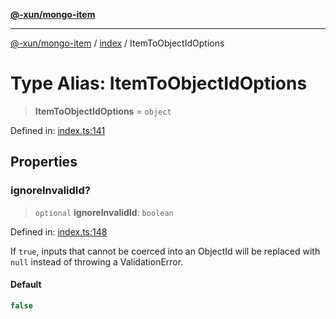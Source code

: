 [**@-xun/mongo-item**](../../README.md)

***

[@-xun/mongo-item](../../README.md) / [index](../README.md) / ItemToObjectIdOptions

# Type Alias: ItemToObjectIdOptions

> **ItemToObjectIdOptions** = `object`

Defined in: [index.ts:141](https://github.com/Xunnamius/mongo-utils/blob/f4f436a17e3a4dfdb6460c5eeb717c55d6f392c1/packages/mongo-item/src/index.ts#L141)

## Properties

### ignoreInvalidId?

> `optional` **ignoreInvalidId**: `boolean`

Defined in: [index.ts:148](https://github.com/Xunnamius/mongo-utils/blob/f4f436a17e3a4dfdb6460c5eeb717c55d6f392c1/packages/mongo-item/src/index.ts#L148)

If `true`, inputs that cannot be coerced into an ObjectId will be
replaced with `null` instead of throwing a ValidationError.

#### Default

```ts
false
```
